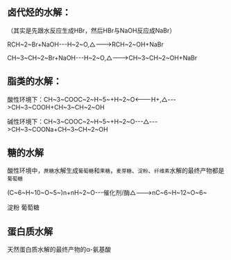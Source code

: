 ## 卤代烃的水解：

（其实是先跟水反应生成HBr，然后HBr与NaOH反应成NaBr）

RCH~2~Br+NaOH---H~2~O,△--->RCH~2~OH+NaBr

CH~3~CH~2~Br+NaOH---H~2~O,△--->CH~3~CH~2~OH+NaBr

## 脂类的水解：

酸性环境下：CH~3~COOC~2~H~5~+H~2~O<---H+,△--->CH~3~COOH+CH~3~CH~2~OH

碱性环境下：CH~3~COOC~2~H~5~+H~2~O---△--->CH~3~COONa+CH~3~CH~2~OH

## 糖的水解

酸性环境中，`蔗糖`水解生成`葡萄糖`和`果糖`，`麦芽糖`、`淀粉`、`纤维素`水解的最终产物都是`葡萄糖`

(C~6~H~10~O~5~)n+nH~2~O---催化剂/酶△--->nC~6~H~12~O~6~

   淀粉                                           葡萄糖

## 蛋白质水解

天然蛋白质水解的最终产物的α-氨基酸